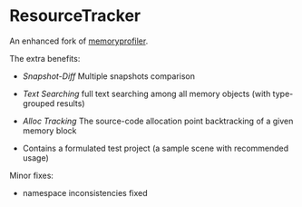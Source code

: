 # ResourceTracker

An enhanced fork of [memoryprofiler](https://bitbucket.org/Unity-Technologies/memoryprofiler).

The extra benefits:

- *Snapshot-Diff* Multiple snapshots comparison

- *Text Searching* full text searching among all memory objects (with type-grouped results)

- *Alloc Tracking* The source-code allocation point backtracking of a given memory block

- Contains a formulated test project (a sample scene with recommended usage)

Minor fixes:

- namespace inconsistencies fixed




